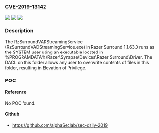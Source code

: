 ### [CVE-2019-13142](https://cve.mitre.org/cgi-bin/cvename.cgi?name=CVE-2019-13142)
![](https://img.shields.io/static/v1?label=Product&message=n%2Fa&color=blue)
![](https://img.shields.io/static/v1?label=Version&message=n%2Fa&color=blue)
![](https://img.shields.io/static/v1?label=Vulnerability&message=n%2Fa&color=brighgreen)

### Description

The RzSurroundVADStreamingService (RzSurroundVADStreamingService.exe) in Razer Surround 1.1.63.0 runs as the SYSTEM user using an executable located in %PROGRAMDATA%\Razer\Synapse\Devices\Razer Surround\Driver\. The DACL on this folder allows any user to overwrite contents of files in this folder, resulting in Elevation of Privilege.

### POC

#### Reference
No POC found.

#### Github
- https://github.com/alphaSeclab/sec-daily-2019


